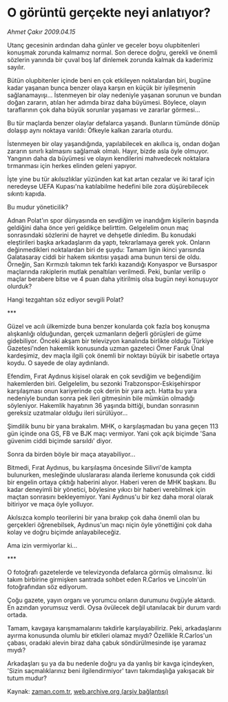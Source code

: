 # O görüntü gerçekte neyi anlatıyor?

*Ahmet Çakır 2009.04.15*

<tr><td class="metin" colspan="2" style="padding-top: 20px; padding-left: 5px; padding-right: 10px;">Utanç gecesinin ardından daha günler ve geceler boyu olupbitenleri konuşmak zorunda kalmamız normal. Son derece doğru, gerekli ve önemli sözlerin yanında bir çuval boş laf dinlemek zorunda kalmak da kaderimiz sayılır.</td></tr><tr><td class="metin" colspan="2" style="padding-top: 20px; padding-left: 5px; padding-right: 10px;"><p>Bütün olupbitenler içinde beni en çok etkileyen noktalardan biri, bugüne kadar yaşanan bunca benzer olaya karşın en küçük bir iyileşmenin sağlanamayışı... İstenmeyen bir olay nedeniyle yaşanan sorunun ve bundan doğan zararın, atılan her adımda biraz daha büyümesi. Böylece, olayın taraflarının çok daha büyük sorunlar yaşaması ve zararlar görmesi...
<p>Bu tür maçlarda benzer olaylar defalarca yaşandı. Bunların tümünde dönüp dolaşıp aynı noktaya varıldı: Öfkeyle kalkan zararla oturdu.
<p>İstenmeyen bir olay yaşandığında, yapılabilecek en akıllıca iş, ondan doğan zararın sınırlı kalmasını sağlamak olmalı. Hayır, bizde asla öyle olmuyor. Yangının daha da büyümesi ve olayın kendilerini mahvedecek noktalara tırmanması için herkes elinden geleni yapıyor.
<p>İşte yine bu tür akılsızlıklar yüzünden kat kat artan cezalar ve iki taraf için neredeyse UEFA Kupası'na katılabilme hedefini bile zora düşürebilecek sıkıntı kapıda.
<p>Bu mudur yöneticilik?
<p>Adnan Polat'ın spor dünyasında en sevdiğim ve inandığım kişilerin başında geldiğini daha önce yeri geldikçe belirttim. Gelgelelim onun maç sonrasındaki sözlerini de hayret ve dehşetle dinledim. Bu konudaki eleştirileri başka arkadaşlarım da yaptı, tekrarlamaya gerek yok. Onların değinmedikleri noktalardan biri de şuydu: Tamam ligin ikinci yarısında Galatasaray ciddi bir hakem sıkıntısı yaşadı ama bunun tersi de oldu. Örneğin, Sarı Kırmızılı takımın tek farklı kazandığı Konyaspor ve Bursaspor maçlarında rakiplerin mutlak penaltıları verilmedi. Peki, bunlar verilip o maçlar berabere bitse ve 4 puan daha yitirilmiş olsa bugün neyi konuşuyor olurduk?
<p>Hangi tezgahtan söz ediyor sevgili Polat?
<p>***
<p>Güzel ve acılı ülkemizde buna benzer konularda çok fazla boş konuşma alışkanlığı olduğundan, gerçek uzmanların değerli görüşleri de güme gidebiliyor. Önceki akşam bir televizyon kanalında birlikte olduğu Türkiye Gazetesi'nden hakemlik konusunda uzman gazeteci Ömer Faruk Ünal kardeşimiz, dev maçla ilgili çok önemli bir noktayı büyük bir isabetle ortaya koydu. O sayede de olay aydınlandı.
<p>Efendim, Fırat Aydınus kişisel olarak en çok sevdiğim ve beğendiğim hakemlerden biri. Gelgelelim, bu sezonki Trabzonspor-Eskişehirspor karşılaşması onun kariyerinde çok derin bir yara açtı. Hatta bu yara nedeniyle bundan sonra pek ileri gitmesinin bile mümkün olmadığı söyleniyor. Hakemlik hayatının 36 yaşında bittiği, bundan sonrasının gereksiz uzatmalar olduğu ileri sürülüyor...
<p>Şimdilik bunu bir yana bırakalım. MHK, o karşılaşmadan bu yana geçen 113 gün içinde ona GS, FB ve BJK maçı vermiyor. Yani çok açık biçimde 'Sana güvenim ciddi biçimde sarsıldı' diyor.
<p>Sonra da birden böyle bir maça atayabiliyor...
<p>Bitmedi, Fırat Aydınus, bu karşılaşma öncesinde Silivri'de kampta bulunurken, mesleğinde uluslararası alanda ilerleme konusunda çok ciddi bir engelin ortaya çıktığı haberini alıyor. Haberi veren de MHK başkanı. Bu kadar deneyimli bir yönetici, böylesine yıkıcı bir haberi verebilmek için maçtan sonrasını bekleyemiyor. Yani Aydınus'u bir kez daha moral olarak bitiriyor ve maça öyle yolluyor.
<p>Akılsızca komplo teorilerini bir yana bırakıp çok daha önemli olan bu gerçekleri öğrenebilsek, Aydınus'un maçı niçin öyle yönettiğini çok daha kolay ve doğru biçimde anlayabileceğiz.
<p>Ama izin vermiyorlar ki...
<p>***
<p>O fotoğrafı gazetelerde ve televizyonda defalarca görmüş olmalısınız. İki takım birbirine girmişken santrada sohbet eden R.Carlos ve Lincoln'ün fotoğrafından söz ediyorum.
<p>Çoğu gazete, yayın organı ve yorumcu onların durumunu övgüyle aktardı. En azından yorumsuz verdi. Oysa övülecek değil utanılacak bir durum vardı ortada.
<p>Tamam, kavgaya karışmamalarını takdirle karşılayabiliriz. Peki, arkadaşlarını ayırma konusunda olumlu bir etkileri olamaz mıydı? Özellikle R.Carlos'un çabası, oradaki alevin biraz daha çabuk söndürülmesinde işe yaramaz mıydı?
<p>Arkadaşları şu ya da bu nedenle doğru ya da yanlış bir kavga içindeyken, 'Sizin saçmalıklarınız beni ilgilendirmiyor' tavrı takımdaşlığa yakışacak bir tutum mudur?<br/></p></p></p></p></p></p></p></p></p></p></p></p></p></p></p></p></p></p></p></p></td></tr>

Kaynak: [zaman.com.tr](http://zaman.com.tr/yazar.do?yazino=837542), [web.archive.org (arşiv bağlantısı)](http://web.archive.org/web/20090508013541/http://www.zaman.com.tr:80/yazar.do?yazino=837542)
